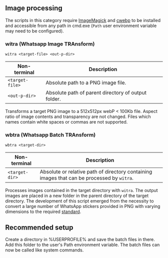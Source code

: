 ## Image processing

The scripts in this category require [ImageMagick](https://imagemagick.org/) and [cwebp](https://developers.google.com/speed/webp/docs/precompiled) to be installed and accessible from any path in cmd.exe (`Path` user environment variable may need to be configured).

### witra (Whatsapp Image TRAnsform)

```
witra <target-file> <out-p-dir>
```

| Non-terminal    | Description                                         |
| --------------- | --------------------------------------------------- |
| `<target-file>` | Absolute path to a PNG image file.                  |
| `<out-p-dir>`   | Absolute path of parent directory of output folder. |

Transforms a target PNG image to a 512x512px webP < 100Kb file. Aspect ratio of image contents and transparency are not changed. Files which names contain white spaces or commas are not supported.

### wbtra (Whatsapp Batch TRAnsform)

```
wbtra <target-dir>
```

| Non-terminal   | Description                                                                                |
| -------------- | ------------------------------------------------------------------------------------------ |
| `<target-dir>` | Absolute or relative path of directory containing images that can be processed by `witra`. |

Processes images contained in the target directory with `witra`. The output images are placed in a new folder in the parent directory of the target directory. The development of this script emerged from the necessity to convert a large number of WhatsApp stickers provided in PNG with varying dimensions to the required [standard](https://github.com/WhatsApp/stickers/tree/master/Android).

## Recommended setup

Create a directory in %USERPROFILE% and save the batch files in there. Add this folder to the user's Path environment variable. The batch files can now be called like system commands.
